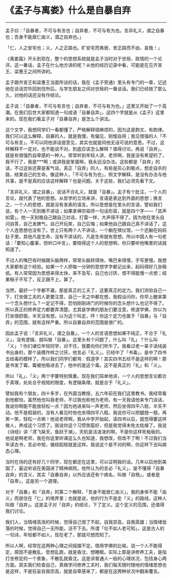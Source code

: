 # 《孟子与离娄》什么是自暴自弃

------

孟子曰：「自暴者，不可与有言也；自弃者，不可与有为也。言非礼义，谓之自暴也；吾身不能居仁由义，谓之自弃也。」

「仁，人之安宅也；义，人之正路也。旷安宅而弗居，舍正路而不由，哀哉！」

《离娄篇》开头到现在，整个的思想系统就是孟子当时对于世局、政情的一个论评。这一番话，孟子在什么地方讲的呢？从他的经历记录中看，可能是在见齐宣王、梁惠王之间所讲的。

孟子跟齐宣王和梁惠王当面所谈的话，我在《孟子旁通》里头有专门的一章，记述他在谈话完毕回到住所后，与学生朋友之间对世局的一番谈话。我们已经拖了那么久，对他的话还没有作结论。

孟子说：「自暴者，不可与有言也；自弃者，不可与有为也。」这里又开始了一个高潮。在我们后世大家都知道一句成语「自暴自弃」，这四个字就是从《孟子》这里来的。现在我们看孟子对「自暴自弃」是怎么个讲法。

这个文字，我想同学们一看都懂了，严格解释很麻烦的，因为这是韵文，有韵律。我们可以这么解释，自暴的人，就是我慢，有偏见，刚愎自用；我见很强的人「不可与有言」，不可以同他讲话提意见，其实也就是同他无话可说的意思。不过，这样解释不一定对，也不能说不对。到底应该怎么解释？值得讨论。再说「自弃」，就是有很强烈自卑感的一种人。常常听到年轻人讲，老师啊，我是没有希望的了，我不行了，我是***啊；或讲我是笨蛋啊，我永远没办法。这些都是「自弃」的话，不过这些还算是客气话，真正「自弃」的人，有些是灰心到极点，想走自杀的路，结束自己的生命。像这种人，「不可与有为也」，照文字解释，是没有办法与他共事，是不是真的应该这样解释？也是问题。关于这些，我们必须先看下文。

「言非礼义，谓之自暴」，说话不合礼义，就是「自暴」。孟子有个批注，一个人的言论，就代表了他的思想。从哲学的立场来讲，言语是表达到外面的思想；换言之，一个人的思想，就是没有发表的语言。所以思想是在里头的言语，譬如我们说，有个人一天到晚不讲话；如果拿禅宗祖师一句话形容，就是四个字——「其声如雷」。他一天到晚自己跟自己对话，打雷一样，大声得不得了。因为他在里头自问自答，自己发脾气，自己开玩笑，自己后悔；如果他自己跟自己真不讲话了，这个人连思想也没有了。世上只有两个人不讲话，一个躺在殡仪馆，一个还躺在妈妈肚子里。其他凡是生命，没有不讲话的，凡是生命就有思想。所以中国人有一句老话：「要知心腹事，但听口中言」，要晓得这个人的思想啊，你只要听他嘴里的话就知道了。

不过人的嘴巴有时候跟头脑两样，常常头脑转得快，嘴巴来得慢，手写更慢。我想大家都有这个经验。如果一个人把每一分钟的思想字字都记出来，起码得好几张稿纸。有人常常因为思想来得太快，来不及写，自己也讨厌，恨不得能慢一点想；结果稿子不写了，反正跟不上，算了。

当然，最好一个字都不漏，那是真正的工夫了，这要真正的定力。我们测验自己一下，打坐做工夫的人更要注意，自己一天之中都在想，我假设问你，你早上醒来第一个念头想什么？一定记不得，恐怕刚刚进门的时候你的念头想什么也记不得了。所以真正的修养定力都要弄清楚。尤其是学佛的朋友们要注意，修道学佛，你以为打坐很舒服，半天没有想，以为这个叫定，哼！你这个定力也属于「自暴」与「自弃」的范围，就有这样严重。所以自暴自弃的范围是很广的。

因此孟子说：「言非礼义，谓之自暴」，一个人的言语思想如果不纯正，不合于「礼义」，没有逻辑，就叫做「自暴」。这里头有个问题了，什么叫「礼」？什么叫「义」？你们诸位年轻同学，对不住，我要向你们吹牛了。我看过老一辈子读线装书出身的，那个装模作样之讨厌，他言必「礼义」，已经中了「书毒」，是中了四书五经毒的模样了。所以我们同学们都骂：假道学！其实四书五经不是这样的啊！那是书发了霉，霉被他吸进去了，他中的是这个毒。这不是真正的「礼」和「义」。

所以「礼」、「义」两个字要特别慎重。现在我们简单地讲，一个人的思想言论都合于真理，处处合乎规矩的限度，有逻辑条理，就是合于「礼义」。

譬如我有个朋友，四十多岁，在外国当教授，五六年前在我们这里教书。我经常看到他都怕，虽然他也叫我老师，不过我也称他为老师。有一天我请他来专门谈话，我说你啊能不能放轻松一点？因为他进来叫一声老师，然后坐得四平八稳，半天不动。他不是假装的，没有人看见时他也坐得四平八稳。我说你可以把腿翘一翘，再笑一笑，轻松一点嘛！他说老师啊，我从中学开始起，读四书以后，就觉得要这样做人，养成这个习惯了。我说你这个习惯倒蛮好，但是我觉得未免太枯燥了。我说《诗经》讲「鸢飞戾天，鱼跃于渊」，天机是活泼泼的啊，不是你这样死板板的。他说是啊老师，我在你这里听课这么久也知道，我想改，但改不了啊！不过我们当年读古书，言必中矩，循规蹈矩就是这样。我说这个是不对的啊，你这样下去叫病态心理。

当时在场的还有好几个同学，现在都还在这里，可以证明我的话。几年以后他到美国了，最近听说在美国进了精神病院。他所认为的言必「礼义」，是不懂得「自暴自弃」的含义，其实「自暴自弃」以外应该还有个病名，叫做「自梏」，或者是「自卑」，这是另一个道理。

对于「自暴」和「自弃」的第二个解释，「吾身不能居仁由义」，我的身体不能「由义」而居住在「仁」的境界里；也就是说，他的行为不是走「义」的路线，这种人叫做「自弃」。这是孟子对「自弃」的结论，下了定义。这个定义的范围，还值得我们讨论。

我们人，当情绪高涨的时候，觉得自己很了不起，自我崇高，自我英雄；当情绪低落的时候，觉得自己一无所能，活不下去。所谓「壮不如人老可知」，这是古人的一句诗，年轻都不如人，现在老了，那就可想而知了。

所以人啊，经常在这两种心理之间摇摆不定。借用学佛的比喻，说一个人不能得定，原因不是散乱、思想乱跑，就是昏沈、想睡眠。实际上那是讲修养工夫，是指打坐修定的一个景象，不散乱就昏沈。这是讲普通人一般的心理状况，包括身心两方面。其实我们检查自己，真做学问修养工夫时，我们每天随时随地的情绪思想也是这样，不是狂妄自我崇高，就是自卑感来了，都是在这两种状况中翻来覆去。

